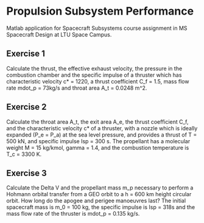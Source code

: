 # Propulsion Subsystem Performance
Matlab application for Spacecraft Subsystems course assignment in MS Spacecraft Design at LTU Space Campus.

## Exercise 1
Calculate the thrust, the effective exhaust velocity, the pressure in the combustion chamber and the specific impulse of a thruster which has characteristic velocity c* = 1220, a thrust coefficient C_f = 1.5, mass flow rate mdot_p = 73kg/s and throat area A_t = 0.0248 m^2.

## Exercise 2
Calculate the throat area A_t, the exit area A_e, the thrust coefficient C_f, and the characteristic velocity c* of a thruster, with a nozzle which is ideally expanded (P_e = P_a) at the sea level pressure, and provides a thrust of T = 500 kN, and specific impulse Isp = 300 s. The propellant has a molecular weight M = 15 kg/kmol, gamma = 1.4, and the combustion temperature is T_c = 3300 K.

## Exercise 3
Calculate the Delta V and the propellant mass m_p  necessary to perform a Hohmann orbital transfer from a GEO orbit to a h = 600 km height circular orbit. How long do the apogee and perigee manoeuvres last? The initial spacecraft mass is m_0 = 100 kg, the specific impulse is Isp = 318s and the mass flow rate of the thruster is mdot_p = 0.135 kg/s.
